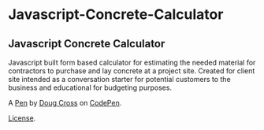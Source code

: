 # Javascript-Concrete-Calculator

Javascript Concrete Calculator
-------------------
Javascript built form based calculator for estimating the needed material for contractors to purchase and lay concrete at a project site.
Created for client site intended as a conversation starter for potential customers to the business and educational for budgeting purposes.

A [Pen](https://codepen.io/DougCrossDesign/pen/LkoJpR) by [Doug Cross](https://codepen.io/DougCrossDesign) on [CodePen](https://codepen.io).

[License](https://codepen.io/DougCrossDesign/pen/LkoJpR/license).
